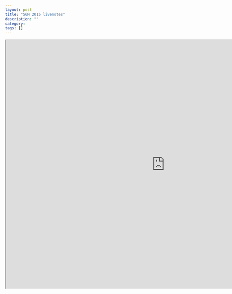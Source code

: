 ```yaml
---
layout: post
title: "SGM 2015 livenotes"
description: ""
category: 
tags: []
---
```


<iframe src="https://etherpad.mozilla.org/ovFQiZ3hww?showChat=false&showLineNumbers=false" width=1024 height=800></iframe>

